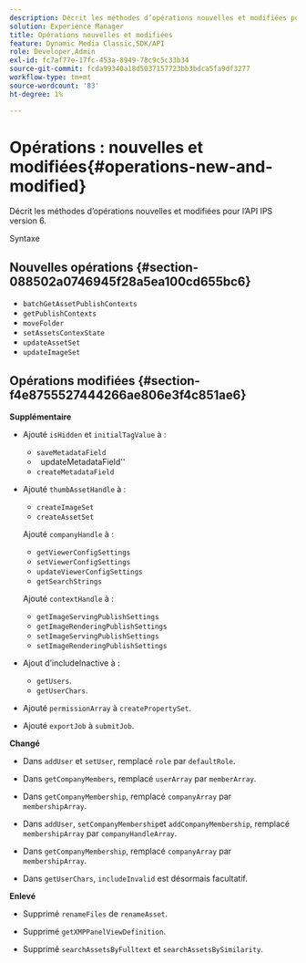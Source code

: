 ```yaml
---
description: Décrit les méthodes d’opérations nouvelles et modifiées pour l’API IPS version 6.
solution: Experience Manager
title: Opérations nouvelles et modifiées
feature: Dynamic Media Classic,SDK/API
role: Developer,Admin
exl-id: fc7af77e-17fc-453a-8949-78c9c5c33b34
source-git-commit: fcda99340a18d5037157723bb3bdca5fa9df3277
workflow-type: tm+mt
source-wordcount: '83'
ht-degree: 1%

---
```


# Opérations : nouvelles et modifiées{#operations-new-and-modified}

Décrit les méthodes d’opérations nouvelles et modifiées pour l’API IPS version 6.

Syntaxe

## Nouvelles opérations {#section-088502a0746945f28a5ea100cd655bc6}

* `batchGetAssetPublishContexts`
* `getPublishContexts`
* `moveFolder`
* `setAssetsContexState`
* `updateAssetSet`
* `updateImageSet`

## Opérations modifiées {#section-f4e8755527444266ae806e3f4c851ae6}

**Supplémentaire**

* Ajouté `isHidden` et `initialTagValue` à :

   * `saveMetadataField`
   * ` `updateMetadataField&#39;&#39;
   * `createMetadataField`

* Ajouté `thumbAssetHandle` à :

   * `createImageSet`
   * `createAssetSet`

  Ajouté `companyHandle` à :

   * `getViewerConfigSettings`
   * `setViewerConfigSettings`
   * `updateViewerConfigSettings`
   * `getSearchStrings`

  Ajouté `contextHandle` à :

   * `getImageServingPublishSettings`
   * `getImageRenderingPublishSettings`
   * `setImageServingPublishSettings`
   * `setImageRenderingPublishSettings`

* Ajout d’includeInactive à :

   * `getUsers`.
   * `getUserChars`.

* Ajouté `permissionArray` à `createPropertySet`.

* Ajouté `exportJob` à `submitJob`.

**Changé**

* Dans `addUser` et `setUser`, remplacé `role` par `defaultRole`.

* Dans `getCompanyMembers`, remplacé `userArray` par `memberArray`.

* Dans `getCompanyMembership`, remplacé `companyArray` par `membershipArray`.

* Dans `addUser`, `setCompanyMembership`et `addCompanyMembership`, remplacé `membershipArray` par `companyHandleArray`.

* Dans `getCompanyMembership`, remplacé `companyArray` par `membershipArray`.

* Dans `getUserChars`, `includeInvalid` est désormais facultatif.

**Enlevé**

* Supprimé `renameFiles` de `renameAsset`.

* Supprimé `getXMPPanelViewDefinition`.
* Supprimé `searchAssetsByFulltext` et `searchAssetsBySimilarity`.

